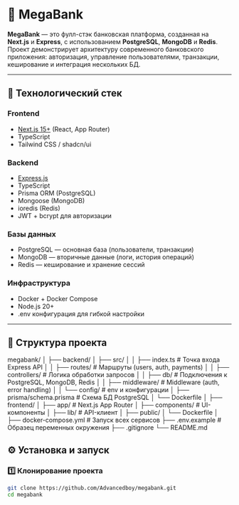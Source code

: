 # 🏦 MegaBank

**MegaBank** — это фулл-стэк банковская платформа, созданная на **Next.js** и **Express**, с использованием **PostgreSQL**, **MongoDB** и **Redis**.  
Проект демонстрирует архитектуру современного банковского приложения: авторизация, управление пользователями, транзакции, кеширование и интеграция нескольких БД.

---

## 🚀 Технологический стек

### **Frontend**

- [Next.js 15+](https://nextjs.org) (React, App Router)
- TypeScript
- Tailwind CSS / shadcn/ui

### **Backend**

- [Express.js](https://expressjs.com)
- TypeScript
- Prisma ORM (PostgreSQL)
- Mongoose (MongoDB)
- ioredis (Redis)
- JWT + bcrypt для авторизации

### **Базы данных**

- PostgreSQL — основная база (пользователи, транзакции)
- MongoDB — вторичные данные (логи, история операций)
- Redis — кеширование и хранение сессий

### **Инфраструктура**

- Docker + Docker Compose
- Node.js 20+
- .env конфигурация для гибкой настройки

---

## 📁 Структура проекта

megabank/
│
├── backend/
│ ├── src/
│ │ ├── index.ts # Точка входа Express API
│ │ ├── routes/ # Маршруты (users, auth, payments)
│ │ ├── controllers/ # Логика обработки запросов
│ │ ├── db/ # Подключения к PostgreSQL, MongoDB, Redis
│ │ ├── middleware/ # Middleware (auth, error handling)
│ │ └── config/ # env и конфигурации
│ ├── prisma/schema.prisma # Схема БД PostgreSQL
│ └── Dockerfile
│
├── frontend/
│ ├── app/ # Next.js App Router
│ ├── components/ # UI-компоненты
│ ├── lib/ # API-клиент
│ ├── public/
│ └── Dockerfile
│
├── docker-compose.yml # Запуск всех сервисов
├── .env.example # Образец переменных окружения
├── .gitignore
└── README.md

## ⚙️ Установка и запуск

### 1️⃣ Клонирование проекта

```bash
git clone https://github.com/Advancedboy/megabank.git
cd megabank
```
